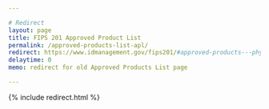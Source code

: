 ```yaml
---

# Redirect 
layout: page
title: FIPS 201 Approved Product List
permalink: /approved-products-list-apl/
redirect: https://www.idmanagement.gov/fips201/#approved-products---physical-access-control-systems
delaytime: 0
memo: redirect for old Approved Products List page

---
```


{% include redirect.html %}

